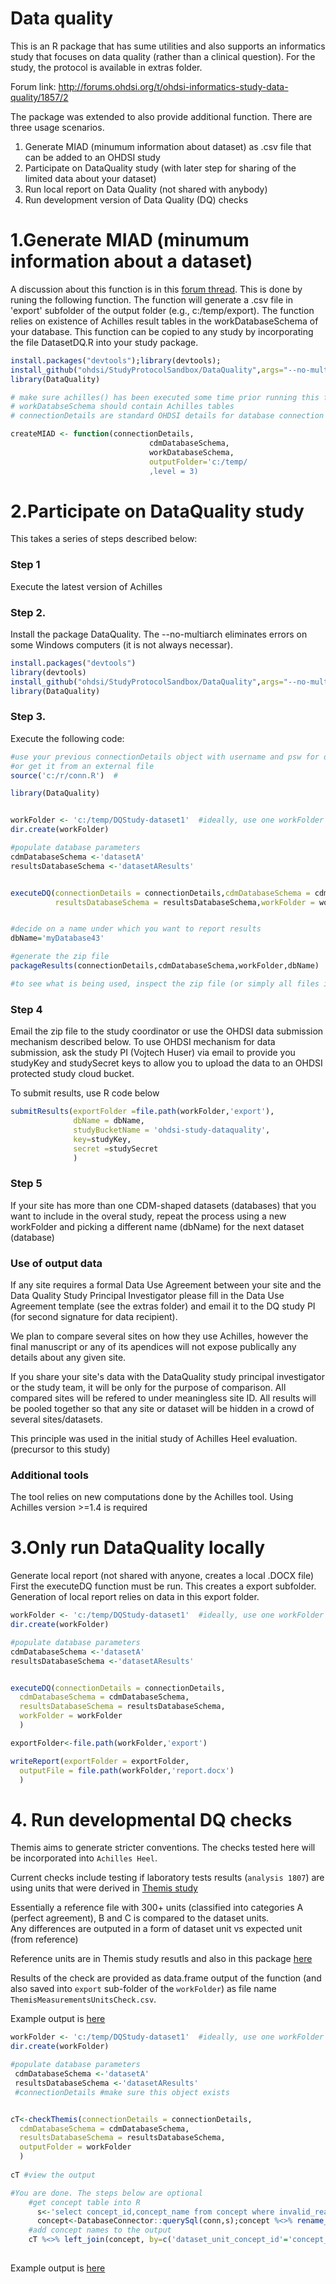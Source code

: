 # Data quality

This is an R package that has sume utilities and also supports an informatics study that focuses on data quality (rather than a clinical question).
For the study, the protocol is available in extras folder.

Forum link: http://forums.ohdsi.org/t/ohdsi-informatics-study-data-quality/1857/2

The package was extended to also provide additional function.
There are three usage scenarios.

1. Generate MIAD (minumum information about dataset) as .csv file that can be added to an OHDSI study
2. Participate on DataQuality study (with later step for sharing of the limited data about your dataset)
3. Run local report on Data Quality (not shared with anybody)
4. Run development version of Data Quality (DQ) checks



# 1.Generate MIAD (minumum information about a dataset)

A discussion about this function is in this [forum thread](http://forums.ohdsi.org/t/ohdsi-study-comparative-effectiveness-of-alendronate-and-raloxifene-in-reducing-the-risk-of-hip-fracture/2533/13?u=vojtech_huser). 
This is done by runing the following function. The function will generate a .csv file in 'export' subfolder of the output folder (e.g., c:/temp/export).
The function relies on existence of Achilles result tables in the workDatabaseSchema of your database.
This function can be copied to any study by incorporating the file DatasetDQ.R into your study package.


```R
install.packages("devtools");library(devtools);
install_github("ohdsi/StudyProtocolSandbox/DataQuality",args="--no-multiarch")
library(DataQuality)

# make sure achilles() has been executed some time prior running this function)
# workDatabseSchema should contain Achilles tables
# connectionDetails are standard OHDSI details for database connection

createMIAD <- function(connectionDetails,
                               cdmDatabaseSchema,
                               workDatabaseSchema,
                               outputFolder='c:/temp/
                               ,level = 3) 
```

# 2.Participate on DataQuality study

This takes a series of steps described below:

### Step 1
Execute the latest version of Achilles

### Step 2.
Install the package DataQuality. The --no-multiarch eliminates errors on some Windows computers (it is not always necessar). 

```R
install.packages("devtools")
library(devtools)
install_github("ohdsi/StudyProtocolSandbox/DataQuality",args="--no-multiarch")
library(DataQuality)

```

### Step 3. 
Execute the following code:

```R
#use your previous connectionDetails object with username and psw for database
#or get it from an external file 
source('c:/r/conn.R')  #

library(DataQuality)


workFolder <- 'c:/temp/DQStudy-dataset1'  #ideally, use one workFolder per database
dir.create(workFolder) 

#populate database parameters
cdmDatabaseSchema <-'datasetA'
resultsDatabaseSchema <-'datasetAResults' 


executeDQ(connectionDetails = connectionDetails,cdmDatabaseSchema = cdmDatabaseSchema,
          resultsDatabaseSchema = resultsDatabaseSchema,workFolder = workFolder)


#decide on a name under which you want to report results
dbName='myDatabase43'

#generate the zip file
packageResults(connectionDetails,cdmDatabaseSchema,workFolder,dbName)

#to see what is being used, inspect the zip file (or simply all files in the  export sub-folder of the workFolder (this  data subset is being submitted to the study team as a zip file)
```

### Step 4
Email the zip file to the study coordinator or use the OHDSI data submission mechanism described below. 
To use OHDSI mechanism for data submission, ask the study PI (Vojtech Huser) via email to provide you studyKey and  studySecret keys to allow you to upload the data to an OHDSI protected study cloud bucket.

To submit results, use R code below 

```R
submitResults(exportFolder =file.path(workFolder,'export'),
              dbName = dbName,
              studyBucketName = 'ohdsi-study-dataquality',
              key=studyKey,
              secret =studySecret
              )


```

### Step 5

If your site has more than one CDM-shaped datasets (databases) that you want to include in the overal study, repeat the process using a new workFolder and picking a different name (dbName) for the next dataset (database)



### Use of output data

If any site requires a formal Data Use Agreement between your site and the Data Quality Study Principal Investigator please fill in the  Data Use Agreement template (see  the extras folder) and email it to the DQ study PI (for second signature for data recipient).

We plan to compare several sites on how they use Achilles, however the final manuscript or any of its apendices will not expose publically any details about any given site.

If you share your site's data with the DataQuality study principal investigator or the study team, it will be only for the purpose of comparison. All compared sites will be refered to under meaningless site ID. All results will be pooled together so that any site or dataset will be hidden in a crowd of several sites/datasets.

This principle was used in the initial study of Achilles Heel evaluation. (precursor to this study)


### Additional tools
The tool relies on new computations done by the Achilles tool. Using Achilles version >=1.4 is required


# 3.Only run DataQuality locally

Generate local report (not shared with anyone, creates a local .DOCX file)
First the executeDQ function must be run. This creates a export subfolder.
Generation of local report relies on data in this export folder.

```R
workFolder <- 'c:/temp/DQStudy-dataset1'  #ideally, use one workFolder per database
dir.create(workFolder) 

#populate database parameters
cdmDatabaseSchema <-'datasetA'
resultsDatabaseSchema <-'datasetAResults' 


executeDQ(connectionDetails = connectionDetails,
  cdmDatabaseSchema = cdmDatabaseSchema,
  resultsDatabaseSchema = resultsDatabaseSchema,
  workFolder = workFolder
  )

exportFolder<-file.path(workFolder,'export')

writeReport(exportFolder = exportFolder,
  outputFile = file.path(workFolder,'report.docx')
  )
```


# 4. Run developmental DQ checks

Themis aims to generate stricter conventions. The checks tested here will be incorporated into `Achilles Heel`.  

Current checks include testing if laboratory tests results (`analysis 1807`) are using units that were derived in [Themis study](https://github.com/OHDSI/StudyProtocolSandbox/tree/master/themis)

Essentially a reference file with 300+ units (classified into categories A (perfect agreement), B and C is compared to the dataset units.  
Any differences are outputed in a form of dataset unit vs expected unit (from reference)  

Reference units are in Themis study resutls and also in this package [here](inst/csv/S7-preferred_units-ABC.csv)

Results of the check are provided as data.frame output of the function (and also saved into `export` sub-folder of the `workFolder`) as file name `ThemisMeasurementsUnitsCheck.csv`.

Example output is [here](inst/csv/ThemisMeasurementsUnitsCheck.csv)

```R
workFolder <- 'c:/temp/DQStudy-dataset1'  #ideally, use one workFolder per database
dir.create(workFolder) 

#populate database parameters
 cdmDatabaseSchema <-'datasetA'
 resultsDatabaseSchema <-'datasetAResults' 
 #connectionDetails #make sure this object exists


cT<-checkThemis(connectionDetails = connectionDetails,
  cdmDatabaseSchema = cdmDatabaseSchema,
  resultsDatabaseSchema = resultsDatabaseSchema,
  outputFolder = workFolder
  )
  
cT #view the output

#You are done. The steps below are optional
	#get concept table into R
	  s<-'select concept_id,concept_name from concept where invalid_reason is  null'
	  concept<-DatabaseConnector::querySql(conn,s);concept %<>% rename_all(tolower)
	#add concept names to the output  
	cT %<>% left_join(concept, by=c('dataset_unit_concept_id'='concept_id'))
  
```

Example output is [here](inst/csv/ThemisMeasurementsUnitsCheck.csv)
